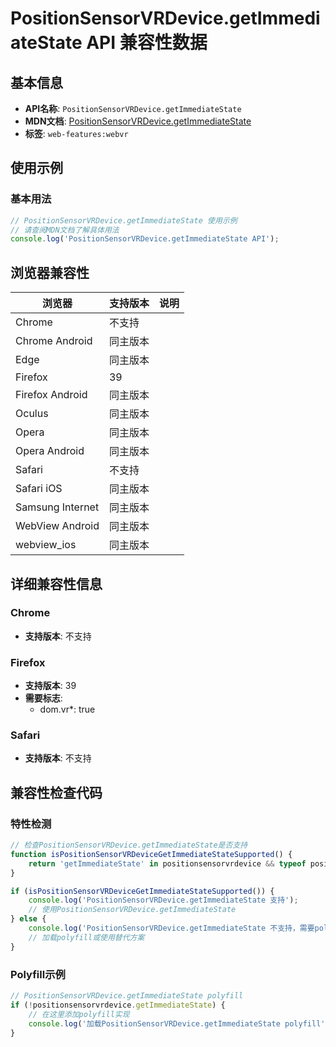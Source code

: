 # PositionSensorVRDevice.getImmediateState API 兼容性数据

## 基本信息

- **API名称**: `PositionSensorVRDevice.getImmediateState`
- **MDN文档**: [PositionSensorVRDevice.getImmediateState](https://developer.mozilla.org/docs/Web/API/PositionSensorVRDevice/getImmediateState)
- **标签**: `web-features:webvr`

## 使用示例

### 基本用法

```javascript
// PositionSensorVRDevice.getImmediateState 使用示例
// 请查阅MDN文档了解具体用法
console.log('PositionSensorVRDevice.getImmediateState API');
```

## 浏览器兼容性

| 浏览器 | 支持版本 | 说明 |
|--------|----------|------|
| Chrome | 不支持 |  |
| Chrome Android | 同主版本 |  |
| Edge | 同主版本 |  |
| Firefox | 39 |  |
| Firefox Android | 同主版本 |  |
| Oculus | 同主版本 |  |
| Opera | 同主版本 |  |
| Opera Android | 同主版本 |  |
| Safari | 不支持 |  |
| Safari iOS | 同主版本 |  |
| Samsung Internet | 同主版本 |  |
| WebView Android | 同主版本 |  |
| webview_ios | 同主版本 |  |

## 详细兼容性信息

### Chrome

- **支持版本**: 不支持

### Firefox

- **支持版本**: 39
- **需要标志**: 
  - dom.vr*: true

### Safari

- **支持版本**: 不支持

## 兼容性检查代码

### 特性检测

```javascript
// 检查PositionSensorVRDevice.getImmediateState是否支持
function isPositionSensorVRDeviceGetImmediateStateSupported() {
    return 'getImmediateState' in positionsensorvrdevice && typeof positionsensorvrdevice.getImmediateState === 'function';
}

if (isPositionSensorVRDeviceGetImmediateStateSupported()) {
    console.log('PositionSensorVRDevice.getImmediateState 支持');
    // 使用PositionSensorVRDevice.getImmediateState
} else {
    console.log('PositionSensorVRDevice.getImmediateState 不支持，需要polyfill');
    // 加载polyfill或使用替代方案
}
```

### Polyfill示例

```javascript
// PositionSensorVRDevice.getImmediateState polyfill
if (!positionsensorvrdevice.getImmediateState) {
    // 在这里添加polyfill实现
    console.log('加载PositionSensorVRDevice.getImmediateState polyfill');
}
```

